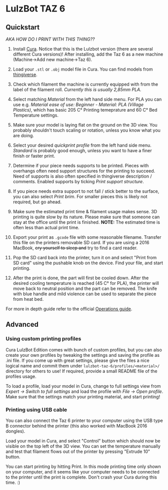 # LulzBot TAZ 6

## Quickstart
_AKA HOW DO I PRINT WITH THIS THING??_

1. Install [Cura](https://www.lulzbot.com/cura). Notice that this is the Lulzbot version (there are several different Cura versions)! After installing, add the Taz 6 as a new machine (Machine->Add new machine->Taz 6).

2. Load your `.stl` or `.obj` model file in Cura. You can find models from [thingiverse](https://www.thingiverse.com/).

3. Check which filament the machine is currently equipped with from the label of the filament roll. _Currently this is usually 2,85mm PLA._

4. Select matching _Material_ from the left hand side menu. For PLA you can use e.g. _Material ease of use: Beginner - Material: PLA (Village Plastics)_, which has basic
205 C° Printing temeprature and 60 C° Bed Temperature settings.

5. Make sure your model is laying flat on the ground on the 3D view. You probably shouldn't touch scaling or rotation, unless you know what you are doing.

6. Select your desired _quickprint profile_ from the left hand side menu. _Standard_ is probably good enough, unless you want to have a finer finish or faster print.

7. Determine if your piece needs supports to be printed. Pieces with overhangs often need support structures for the printing to succeed. Need of supports is also often specified in thingiverse description / comments. Enabled supports by ticking _Print support structure_.

8. If you piece needs extra support to not fall / stick better to the surface, you can also select _Print brim_. For smaller pieces this is likely not required, but go ahead.

9. Make sure the estimated print time & filament usage makes sense. 3D printing is quite slow by its nature. Please make sure that someone can stay at the office until the print is finished. __NOTE:__ The estimated time is often less than actual print time.

10. Export your print as `.gcode` file with some reasonable filename. Transfer this file on the printers removable SD card. If you are using a 2016 MacBook, ~~cry yourself to sleep and~~ try to find a card reader.

11. Pop the SD card back into the printer, turn it on and select "Print from SD card" using the pushable knob on the device. Find your file, and start printing.

12. After the print is done, the part will first be cooled down. After the desired cooling temperature is reached (45 C° for PLA), the printer will move back to neutral position and the part can be removed. The knife with blue handle and mild violence can be used to separate the piece from heat bed.

For more in depth guide refer to the official [Operations guide](http://download.lulzbot.com/TAZ/6.02/documentation/guide/PDFs_for_web/TAZ_6_QSG_OPERATION_WEB.pdf
).

## Advanced

### Using custom printing profiles

Cura LulzBot Edition comes with bunch of custom profiles, but you can also create your own profiles by tweaking the settings and saving the profile as .ini file. If you come up with great settings, please give the files a nice logical name and commit them under `lulzbot-taz-6/profiles/<material>/` directory for others to use! If required, provide a small README file of the profiles usage.

To load a profile, load your model in Cura, change to full settings view from _Expert -> Switch to full settings_ and load the profile with _File -> Open profile_. Make sure that the settings match your printing material, and start printing!

### Printing using USB cable

You can also connect the Taz 6 printer to your computer using the USB type B connector behind the printer (this also worked with MacBook 2016 dongles).

Load your model in Cura, and select "Control" button which should now be visible on the top left of the 3D view. You can set the temperature manually and test that filament flows out of the printer by pressing "Extrude 10" button.

You can start printing by hitting Print. In this mode printing time only shown on your computer, and it seems like your computer needs to be connected to the printer until the print is complete. Don't crash your Cura during this time. :)
